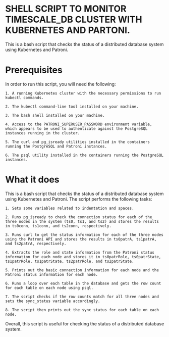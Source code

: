 # SHELL SCRIPT TO MONITOR TIMESCALE_DB CLUSTER WITH KUBERNETES AND PARTONI.

This is a bash script that checks the status of a distributed database system using Kubernetes and Patroni.

# Prerequisites
In order to run this script, you will need the following:

    1. A running Kubernetes cluster with the necessary permissions to run kubectl commands.
    
    2. The kubectl command-line tool installed on your machine.
    
    3. The bash shell installed on your machine.
    
    4. Access to the PATRONI_SUPERUSER_PASSWORD environment variable, which appears to be used to authenticate against the PostgreSQL instances running in the cluster.
    
    5. The curl and pg_isready utilities installed in the containers running the PostgreSQL and Patroni instances.
    
    6. The psql utility installed in the containers running the PostgreSQL instances.

# What it does

This is a bash script that checks the status of a distributed database system using Kubernetes and Patroni. The script performs the following tasks:

    1. Sets some variables related to indentation and spaces.
    
    2. Runs pg_isready to check the connection status for each of the three nodes in the system (ts0, ts1, and ts2) and stores the results in ts0conn, ts1conn, and ts2conn, respectively.
    
    3. Runs curl to get the status information for each of the three nodes using the Patroni API and stores the results in ts0patrA, ts1patrA, and ts2patrA, respectively.
    
    4. Extracts the role and state information from the Patroni status information for each node and stores it in ts0patrRole, ts0patrState, ts1patrRole, ts1patrState, ts2patrRole, and ts2patrState.
    
    5. Prints out the basic connection information for each node and the Patroni status information for each node.
    
    6. Runs a loop over each table in the database and gets the row count for each table on each node using psql. 
    
    7. The script checks if the row counts match for all three nodes and sets the sync_status variable accordingly. 
    
    8. The script then prints out the sync status for each table on each node.

Overall, this script is useful for checking the status of a distributed database system.